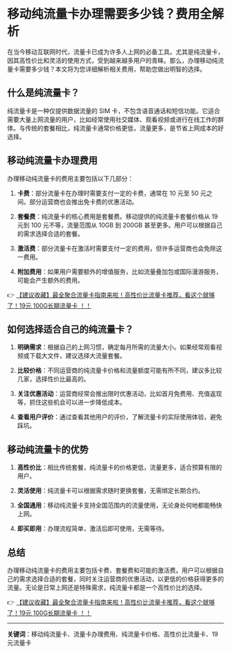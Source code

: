 # 移动纯流量卡办理需要多少钱？费用全解析

在当今移动互联网时代，流量卡已成为许多人上网的必备工具。尤其是纯流量卡，因其高性价比和灵活的使用方式，受到越来越多用户的青睐。那么，办理移动纯流量卡需要多少钱？本文将为您详细解析相关费用，帮助您做出明智的选择。

## 什么是纯流量卡？

纯流量卡是一种仅提供数据流量的 SIM 卡，不包含语音通话和短信功能。它适合需要大量上网流量的用户，比如经常使用社交媒体、观看视频或进行在线工作的群体。与传统的套餐相比，纯流量卡通常价格更低，流量更多，是节省上网成本的好选择。

## 移动纯流量卡办理费用

办理移动纯流量卡的费用主要包括以下几部分：

1. **卡费**：部分流量卡在办理时需要支付一定的卡费，通常在 10 元至 50 元之间。部分运营商也会推出免卡费的优惠活动。

2. **套餐费**：纯流量卡的核心费用是套餐费。移动提供的纯流量卡套餐价格从 19 元到 100 元不等，流量范围从 10GB 到 200GB 甚至更多。用户可以根据自己的需求选择合适的套餐。

3. **激活费**：部分流量卡在激活时需要支付一定的费用，但许多运营商也会免除这一费用。

4. **附加费用**：如果用户需要额外的增值服务，比如流量叠加包或国际漫游服务，可能会产生额外的费用。

👉 [【建议收藏】最全聚合流量卡指南来啦！高性价比流量卡推荐，看这个就够了！19元 100G长期流量卡 ！！](https://bit.ly/Liuliangka)

## 如何选择适合自己的纯流量卡？

1. **明确需求**：根据自己的上网习惯，确定每月所需的流量大小。如果经常观看视频或下载大文件，建议选择大流量套餐。

2. **比较价格**：不同运营商的纯流量卡价格和流量额度可能有所不同，建议多比较几家，选择性价比最高的。

3. **关注优惠活动**：运营商经常会推出限时优惠活动，比如首月免费用、充值返现等，抓住这些机会可以进一步降低成本。

4. **查看用户评价**：通过查看其他用户的评价，了解流量卡的实际使用体验，避免踩坑。

## 移动纯流量卡的优势

1. **高性价比**：相比传统套餐，纯流量卡的价格更低，流量更多，适合预算有限的用户。

2. **灵活使用**：纯流量卡可以根据需求随时更换套餐，无需绑定长期合约。

3. **全国通用**：移动纯流量卡支持全国范围内的流量使用，无论身处何地都能畅快上网。

4. **即买即用**：办理流程简单，激活后即可使用，无需等待。

## 总结

办理移动纯流量卡的费用主要包括卡费、套餐费和可能的激活费。用户可以根据自己的需求选择合适的套餐，同时关注运营商的优惠活动，以更低的价格获得更多的流量。无论是日常上网还是特殊需求，纯流量卡都是一个高性价比的选择。

👉 [【建议收藏】最全聚合流量卡指南来啦！高性价比流量卡推荐，看这个就够了！19元 100G长期流量卡 ！！](https://bit.ly/Liuliangka)

---

**关键词**：移动纯流量卡、流量卡办理费用、纯流量卡价格、高性价比流量卡、19元流量卡